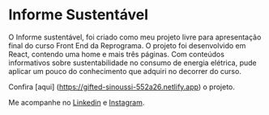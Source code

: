 # Informe Sustentável

O Informe sustentável, foi criado como meu projeto livre para apresentação final do curso Front End da Reprograma.
O projeto foi desenvolvido em React, contendo uma home e mais três páginas. Com conteúdos informativos sobre sustentabilidade no consumo de energia elétrica, pude aplicar um pouco do conhecimento que adquiri no decorrer do curso.

Confira [aqui] (https://gifted-sinoussi-552a26.netlify.app) o projeto.


Me acompanhe no [Linkedin](https://www.linkedin.com/in/michele-coelho-5017aa79/) e [Instagram](https://www.instagram.com/michellecoelho7/).


